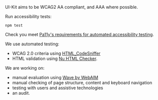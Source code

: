 UI-Kit aims to be WCAG2 AA compliant, and AAA where possible.

Run accessibility tests:

```
npm test
```

Check you meet [Pa11y's requirements for automated accessibility testing](https://github.com/pa11y/pa11y#requirements).

We use automated testing:
- WCAG 2.0 criteria using <a href="http://squizlabs.github.io/HTML_CodeSniffer/" rel="external">HTML_CodeSniffer</a>
- HTML validation using <a href="http://validator.github.io/validator/" rel="external">Nu HTML Checker</a>.

We are working on:
- manual evaluation using <a href="http://wave.webaim.org/" rel="external">Wave by WebAIM</a>
- manual checking of page structure, content and keyboard navigation
- testing with users and assistive technologies
- an audit.
